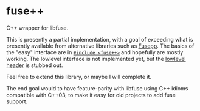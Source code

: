 # fuse++

C++ wrapper for libfuse.

This is presently a partial implementation, with a goal of exceeding what is
presently available from alternative libraries such as
[Fusepp](https://github.com/jachappell/Fusepp).  The basics of the "easy"
interface are in [`#include <fuse++>`](include/fuse++) and hopefully are mostly
working.  The lowlevel interface is not implemented yet, but the [lowlevel
header](include/fuse++_lowlevel) is stubbed out.

Feel free to extend this library, or maybe I will complete it.

The end goal would to have feature-parity with libfuse using C++ idioms
compatible with C++03, to make it easy for old projects to add fuse support.
